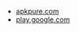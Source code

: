 * [apkpure.com](https://apkpure.com/keyboard-switcher/net.studymongolian.keyboardswitcher)
* [play.google.com](https://play.google.com/store/apps/details?id=net.studymongolian.keyboardswitcher)
